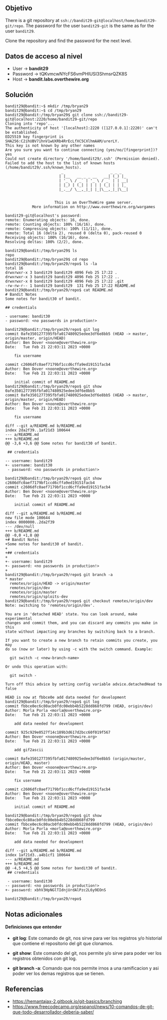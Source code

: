 ## Objetivo

There is a git repository at `ssh://bandit29-git@localhost/home/bandit29-git/repo`. The password for the user `bandit29-git` is the same as for the user `bandit29`.

Clone the repository and find the password for the next level.

## Datos de acceso al nivel

-   User -> **bandit29**
-   Password -> tQKvmcwNYcFS6vmPHIUSI3ShmsrQZK8S
-   Host -> **bandit.labs.overthewire.org**

## Solución
```
bandit29@bandit:~$ mkdir /tmp/bryan29
bandit29@bandit:~$ cd /tmp/bryan29
bandit29@bandit:/tmp/bryan29$ git clone ssh://bandit29-git@localhost:2220/home/bandit29-git/repo
Cloning into 'repo'...
The authenticity of host '[localhost]:2220 ([127.0.0.1]:2220)' can't be established.
ED25519 key fingerprint is SHA256:C2ihUBV7ihnV1wUXRb4RrEcLfXC5CXlhmAAM/urerLY.
This key is not known by any other names
Are you sure you want to continue connecting (yes/no/[fingerprint])? yes
Could not create directory '/home/bandit29/.ssh' (Permission denied).
Failed to add the host to the list of known hosts (/home/bandit29/.ssh/known_hosts).
                         _                     _ _ _
                        | |__   __ _ _ __   __| (_) |_
                        | '_ \ / _` | '_ \ / _` | | __|
                        | |_) | (_| | | | | (_| | | |_
                        |_.__/ \__,_|_| |_|\__,_|_|\__|


                      This is an OverTheWire game server.
            More information on http://www.overthewire.org/wargames

bandit29-git@localhost's password:
remote: Enumerating objects: 16, done.
remote: Counting objects: 100% (16/16), done.
remote: Compressing objects: 100% (11/11), done.
remote: Total 16 (delta 2), reused 0 (delta 0), pack-reused 0
Receiving objects: 100% (16/16), done.
Resolving deltas: 100% (2/2), done.

bandit29@bandit:/tmp/bryan29$ ls
repo
bandit29@bandit:/tmp/bryan29$ cd repo
bandit29@bandit:/tmp/bryan29/repo$ ls -la
total 16
drwxrwxr-x 3 bandit29 bandit29 4096 Feb 25 17:22 .
drwxrwxr-x 3 bandit29 bandit29 4096 Feb 25 17:22 ..
drwxrwxr-x 8 bandit29 bandit29 4096 Feb 25 17:22 .git
-rw-rw-r-- 1 bandit29 bandit29  131 Feb 25 17:22 README.md
bandit29@bandit:/tmp/bryan29/repo$ cat README.md
# Bandit Notes
Some notes for bandit30 of bandit.

## credentials

- username: bandit30
- password: <no passwords in production!>

bandit29@bandit:/tmp/bryan29/repo$ git log
commit 0afe3501277395fbfa017480925edee3df6e8bb5 (HEAD -> master, origin/master, origin/HEAD)
Author: Ben Dover <noone@overthewire.org>
Date:   Tue Feb 21 22:03:11 2023 +0000

    fix username

commit c2606dfc0aef7179bf1ccd6cffa9ed19151facb4
Author: Ben Dover <noone@overthewire.org>
Date:   Tue Feb 21 22:03:11 2023 +0000

    initial commit of README.md
bandit29@bandit:/tmp/bryan29/repo$ git show 0afe3501277395fbfa017480925edee3df6e8bb5
commit 0afe3501277395fbfa017480925edee3df6e8bb5 (HEAD -> master, origin/master, origin/HEAD)
Author: Ben Dover <noone@overthewire.org>
Date:   Tue Feb 21 22:03:11 2023 +0000

    fix username

diff --git a/README.md b/README.md
index 2da2f39..1af21d3 100644
--- a/README.md
+++ b/README.md
@@ -3,6 +3,6 @@ Some notes for bandit30 of bandit.

 ## credentials

-- username: bandit29
+- username: bandit30
 - password: <no passwords in production!>

bandit29@bandit:/tmp/bryan29/repo$ git show c2606dfc0aef7179bf1ccd6cffa9ed19151facb4
commit c2606dfc0aef7179bf1ccd6cffa9ed19151facb4
Author: Ben Dover <noone@overthewire.org>
Date:   Tue Feb 21 22:03:11 2023 +0000

    initial commit of README.md

diff --git a/README.md b/README.md
new file mode 100644
index 0000000..2da2f39
--- /dev/null
+++ b/README.md
@@ -0,0 +1,8 @@
+# Bandit Notes
+Some notes for bandit30 of bandit.
+
+## credentials
+
+- username: bandit29
+- password: <no passwords in production!>
+
bandit29@bandit:/tmp/bryan29/repo$ git branch -a
* master
  remotes/origin/HEAD -> origin/master
  remotes/origin/dev
  remotes/origin/master
  remotes/origin/sploits-dev
bandit29@bandit:/tmp/bryan29/repo$ git checkout remotes/origin/dev
Note: switching to 'remotes/origin/dev'.

You are in 'detached HEAD' state. You can look around, make experimental
changes and commit them, and you can discard any commits you make in this
state without impacting any branches by switching back to a branch.

If you want to create a new branch to retain commits you create, you may
do so (now or later) by using -c with the switch command. Example:

  git switch -c <new-branch-name>

Or undo this operation with:

  git switch -

Turn off this advice by setting config variable advice.detachedHead to false

HEAD is now at fbbce0e add data needed for development
bandit29@bandit:/tmp/bryan29/repo$ git log
commit fbbce0ec6c80acb0fdc00ebb4b5228dd868fd799 (HEAD, origin/dev)
Author: Morla Porla <morla@overthewire.org>
Date:   Tue Feb 21 22:03:11 2023 +0000

    add data needed for development

commit 925c929e0527f14c189b3d617d2bcc60f019f567
Author: Ben Dover <noone@overthewire.org>
Date:   Tue Feb 21 22:03:11 2023 +0000

    add gif2ascii

commit 0afe3501277395fbfa017480925edee3df6e8bb5 (origin/master, origin/HEAD, master)
Author: Ben Dover <noone@overthewire.org>
Date:   Tue Feb 21 22:03:11 2023 +0000

    fix username

commit c2606dfc0aef7179bf1ccd6cffa9ed19151facb4
Author: Ben Dover <noone@overthewire.org>
Date:   Tue Feb 21 22:03:11 2023 +0000

    initial commit of README.md

bandit29@bandit:/tmp/bryan29/repo$ git show fbbce0ec6c80acb0fdc00ebb4b5228dd868fd799
commit fbbce0ec6c80acb0fdc00ebb4b5228dd868fd799 (HEAD, origin/dev)
Author: Morla Porla <morla@overthewire.org>
Date:   Tue Feb 21 22:03:11 2023 +0000

    add data needed for development

diff --git a/README.md b/README.md
index 1af21d3..a4b1cf1 100644
--- a/README.md
+++ b/README.md
@@ -4,5 +4,5 @@ Some notes for bandit30 of bandit.
 ## credentials

 - username: bandit30
-- password: <no passwords in production!>
+- password: xbhV3HpNGlTIdnjUrdAlPzc2L6y9EOnS

bandit29@bandit:/tmp/bryan29/repo$
```
## Notas adicionales

#### Definiciones que entender
- **git log**: Este comando de git, nos sirve para ver los registros y/o historial que contiene el repositorio del git que clonamos. 

- **git show**: Este comando del git, nos permite y/o sirve para poder ver los registros obtenidos con git log.

- **git branch -a**: Comando que nos permite irnos a una ramificacion y asi poder ver los demas registros que se tienen.

## Referencias
- https://hemantajax-2.gitbook.io/git-basics/branching
- https://www.freecodecamp.org/espanol/news/10-comandos-de-git-que-todo-desarrollador-deberia-saber/